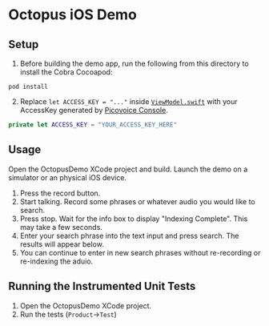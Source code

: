 # Octopus iOS Demo

## Setup

1. Before building the demo app, run the following from this directory to install the Cobra Cocoapod:
```console
pod install
```
2. Replace `let ACCESS_KEY = "..."` inside [`ViewModel.swift`](/demo/ios/OctopusDemo/OctopusDemo/ViewModel.swift) with your AccessKey generated by [Picovoice Console](https://picovoice.ai/console/).
```swift
private let ACCESS_KEY = "YOUR_ACCESS_KEY_HERE"
```

## Usage
Open the OctopusDemo XCode project and build. Launch the demo on a simulator or an physical iOS device.

1. Press the record button.
2. Start talking. Record some phrases or whatever audio you would like to search.
3. Press stop. Wait for the info box to display "Indexing Complete". This may take a few seconds.
4. Enter your search phrase into the text input and press search. The results will appear below.
5. You can continue to enter in new search phrases without re-recording or re-indexing the aduio.


## Running the Instrumented Unit Tests
1. Open the OctopusDemo XCode project.
2. Run the tests (`Product`->`Test`)
